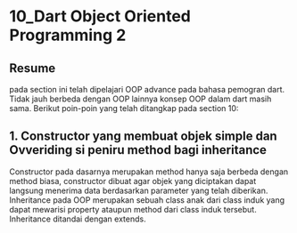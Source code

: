 # 10_Dart Object Oriented Programming 2
## Resume
pada section ini telah dipelajari OOP advance pada bahasa pemogran dart. Tidak jauh berbeda dengan OOP lainnya konsep OOP dalam dart masih sama. Berikut poin-poin yang telah ditangkap pada section 10:
## 1. Constructor yang membuat objek simple dan Ovveriding si peniru method bagi inheritance
Constructor pada dasarnya merupakan method hanya saja berbeda dengan method biasa, constructor dibuat agar objek yang diciptakan dapat langsung menerima data berdasarkan parameter yang telah diberikan. Inheritance pada OOP merupakan sebuah class anak dari class induk yang dapat mewarisi property ataupun method dari class induk tersebut. Inheritance ditandai dengan extends. 